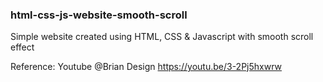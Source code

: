 ### html-css-js-website-smooth-scroll

Simple website created using HTML, CSS &amp; Javascript with smooth scroll effect

Reference: Youtube @Brian Design https://youtu.be/3-2Pj5hxwrw
